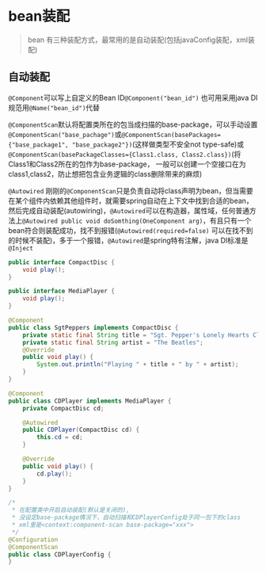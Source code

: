 # bean装配
> bean 有三种装配方式，最常用的是自动装配(包括javaConfig装配，xml装配)

## 自动装配
`@Component`可以写上自定义的Bean ID`@Component("bean_id")` 也可用采用java DI规范用`@Name("bean_id")`代替

`@ComponentScan`默认将配置类所在的包当成扫描的base-package，可以手动设置`@ComponentScan("base_pachage")`或`@ComponentScan(basePackages={"base_package1", "base_package2"})`(这样做类型不安全not type-safe)或
`@ComponentScan(basePackageClasses={Class1.class, Class2.class})`(将Class1和Class2所在的包作为base-package， 一般可以创建一个空接口在为class1,class2，防止想把包含业务逻辑的class删除带来的麻烦)

`@Autowired` 刚刚的`@ComponentScan`只是负责自动将class声明为bean，但当需要在某个组件内依赖其他组件时，就需要spring自动在上下文中找到合适的bean，然后完成自动装配(autowiring)，`@Autowired`可以在构造器，属性域，任何普通方法上`@Autowired public void doSomthing(OneComponent arg)`，有且只有一个bean符合则装配成功，找不到报错(`@Autowired(required=false)` 可以在找不到的时候不装配)，多于一个报错，`@Autowired`是spring特有注解，java DI标准是`@Inject`

```java
public interface CompactDisc {
    void play();
}

public interface MediaPlayer {
    void play();
}

@Component
public class SgtPeppers implements CompactDisc {
    private static final String title = "Sgt. Pepper's Lonely Hearts Club Band";
    private static final String artist = "The Beatles";
    @Override
    public void play() {
        System.out.println("Playing " + title + " by " + artist);
    }
}

@Component
public class CDPlayer implements MediaPlayer {
    private CompactDisc cd;

    @Autowired
    public CDPlayer(CompactDisc cd) {
        this.cd = cd;
    }

    @Override
    public void play() {
        cd.play();
    }
}

/*
 * 在配置类中开启自动装配(默认是关闭的), 
 * 没设定base-package情况下，自动扫描和CDPlayerConfig处于同一包下的class
 * xml里是<context:component-scan base-package="xxx">
 */
@Configuration
@ComponentScan
public class CDPlayerConfig {
}



```